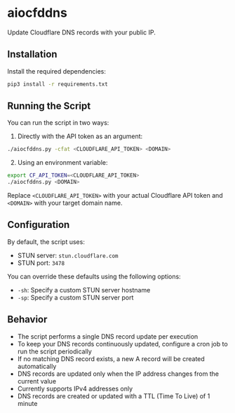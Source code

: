 # aiocfddns

Update Cloudflare DNS records with your public IP.

## Installation

Install the required dependencies:

```bash
pip3 install -r requirements.txt
```

## Running the Script

You can run the script in two ways:

1. Directly with the API token as an argument:

```bash
./aiocfddns.py -cfat <CLOUDFLARE_API_TOKEN> <DOMAIN>
```

2. Using an environment variable:

```bash
export CF_API_TOKEN=<CLOUDFLARE_API_TOKEN>
./aiocfddns.py <DOMAIN>
```

Replace `<CLOUDFLARE_API_TOKEN>` with your actual Cloudflare API token and `<DOMAIN>` with your target domain name.

## Configuration

By default, the script uses:

- STUN server: `stun.cloudflare.com`
- STUN port: `3478`

You can override these defaults using the following options:

- `-sh`: Specify a custom STUN server hostname
- `-sp`: Specify a custom STUN server port

## Behavior

- The script performs a single DNS record update per execution
- To keep your DNS records continuously updated, configure a cron job to run the script periodically
- If no matching DNS record exists, a new A record will be created automatically
- DNS records are updated only when the IP address changes from the current value
- Currently supports IPv4 addresses only
- DNS records are created or updated with a TTL (Time To Live) of 1 minute
